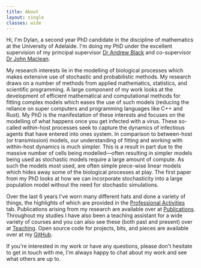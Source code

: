 ```yaml
---
title: About
layout: single
classes: wide
---
```


Hi, I'm Dylan, a second year PhD candidate in the discipline of mathematics at the University of Adelaide. I'm doing my PhD under the excellent supervision of my principal supervisor [Dr Andrew Black](https://researchers.adelaide.edu.au/profile/andrew.black) and co-supervisor [Dr John Maclean](https://researchers.adelaide.edu.au/profile/john.maclean).

My research interests lie in the modelling of biological processes which makes extensive use of stochastic and probabilistic methods. My research draws on a number of methods from applied mathematics, statistics, and scientific programming. A large component of my work looks at the development of efficient mathematical and computational methods for fitting complex models which eases the use of such models (reducing the reliance on super computers and programming languages like C++ and Rust). My PhD is the manifestation of these interests and focuses on the modelling of what happens once you get infected with a virus. These so-called within-host processes seek to capture the dynamics of infectious agents that have entered into ones system. In comparison to between-host (or transmission) models, our understanding of fitting and working with within-host dynamics is much simpler. This is a result in part due to the massive number of cells being modelled—often resulting in simpler models being used as stochastic models require a large amount of compute. As such the models most used, are often simple piece-wise linear models which hides away some of the biological processes at play. The first paper from my PhD looks at how we can incorporate stochasticity into a large population model without the need for stochastic simulations.

Over the last 6 years I've worn many different hats and done a variety of things, the highlights of which are provided in the [Professional Activities](/_pages/professional_activities/) tab. Publications arising from my research are available over at [Publications](/_pages/publications/). Throughout my studies I have also been a teaching assistant for a wide variety of courses and you can also see these (both past and present) over at [Teaching](/_pages/teaching/). Open source code for projects, bits, and pieces are available over at my [GitHub](https://github.com/djmorris7).

If you're interested in my work or have any questions, please don't hesitate to get in touch with me, I'm always happy to chat about my work and see what others are up to.
